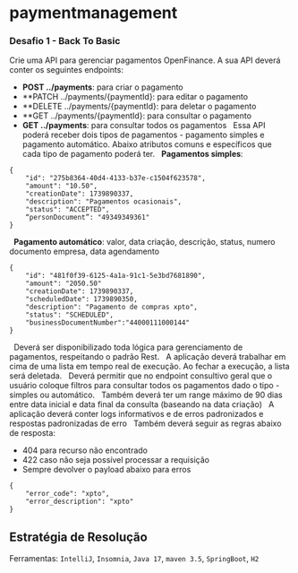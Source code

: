 # paymentmanagement

### **Desafio 1 - Back To Basic**

Crie uma API para gerenciar pagamentos OpenFinance. A sua API deverá conter os seguintes endpoints:  
- **POST ../payments**:  para criar o pagamento  
- **PATCH ../payments/{paymentId}: para editar o pagamento  
- **DELETE ../payments/{paymentId}: para deletar o pagamento  
- **GET ../payments/{paymentId}: para consultar o pagamento  
- **GET ../payments**: para consultar todos os pagamentos
 
Essa API poderá receber dois tipos de pagamentos - pagamento simples e pagamento automático. Abaixo atributos comuns e específicos que cada tipo de pagamento poderá ter.
 
**Pagamentos simples**:
```
{  
    "id": "275b8364-40d4-4133-b37e-c1504f623578",  
    "amount": "10.50",  
    "creationDate": 1739890337,  
    "description": "Pagamentos ocasionais",  
    "status": "ACCEPTED",  
    “personDocument”: "49349349361"
}
```
 
**Pagamento automático**: valor, data criação, descrição, status, numero documento empresa, data agendamento
```
{  
    "id": "481f0f39-6125-4a1a-91c1-5e3bd7681890",  
    "amount": "2050.50"  
    "creationDate": 1739890337,  
    "scheduledDate": 1739890350,  
    "description": "Pagamento de compras xpto",  
    "status": "SCHEDULED",  
    "businessDocumentNumber":"44000111000144"
}
```
 
Deverá ser disponibilizado toda lógica para gerenciamento de pagamentos, respeitando o padrão Rest.
 
A aplicação deverá trabalhar em cima de uma lista em tempo real de execução. Ao fechar a execução, a lista será deletada.
 
Deverá permitir que no endpoint consultivo geral que o usuário coloque filtros para consultar todos os pagamentos dado o tipo - simples ou automático.
 
Também deverá ter um range máximo de 90 dias entre data inicial e data final da consulta (baseando na data criação)
 
A aplicação deverá conter logs informativos e de erros padronizados e respostas padronizadas de erro
 
Também deverá seguir as regras abaixo de resposta:  
- 404 para recurso não encontrado  
- 422 caso não seja possível processar a requisição  
- Sempre devolver o payload abaixo para erros 
```
{ 
    "error_code": "xpto", 
    "error_description": "xpto" 
}
```

## Estratégia de Resolução 

Ferramentas: `IntelliJ`, `Insomnia`, `Java 17`, `maven 3.5`, `SpringBoot`, `H2`




 
